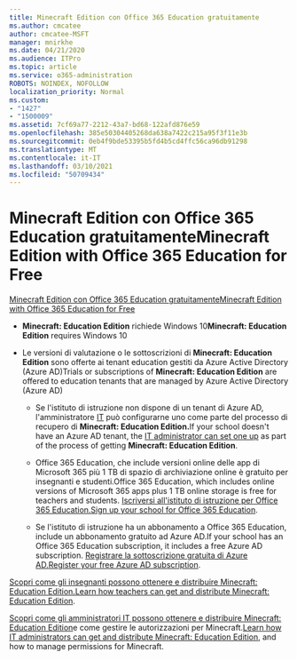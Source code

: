 ```yaml
---
title: Minecraft Edition con Office 365 Education gratuitamente
ms.author: cmcatee
author: cmcatee-MSFT
manager: mnirkhe
ms.date: 04/21/2020
ms.audience: ITPro
ms.topic: article
ms.service: o365-administration
ROBOTS: NOINDEX, NOFOLLOW
localization_priority: Normal
ms.custom:
- "1427"
- "1500009"
ms.assetid: 7cf69a77-2212-43a7-bd68-122afd876e59
ms.openlocfilehash: 385e50304405268da638a7422c215a95f3f11e3b
ms.sourcegitcommit: 0eb4f9bde53395b5fd4b5cd4ffc56ca96db91298
ms.translationtype: MT
ms.contentlocale: it-IT
ms.lasthandoff: 03/10/2021
ms.locfileid: "50709434"
---
```

# <a name="minecraft-edition-with-office-365-education-for-free"></a><span data-ttu-id="98d25-102">Minecraft Edition con Office 365 Education gratuitamente</span><span class="sxs-lookup"><span data-stu-id="98d25-102">Minecraft Edition with Office 365 Education for Free</span></span>

[<span data-ttu-id="98d25-103">Minecraft Edition con Office 365 Education gratuitamente</span><span class="sxs-lookup"><span data-stu-id="98d25-103">Minecraft Edition with Office 365 Education for Free</span></span>](https://docs.microsoft.com/education/windows/get-minecraft-for-education)
  
- <span data-ttu-id="98d25-104">**Minecraft: Education Edition** richiede Windows 10</span><span class="sxs-lookup"><span data-stu-id="98d25-104">**Minecraft: Education Edition** requires Windows 10</span></span>

- <span data-ttu-id="98d25-105">Le versioni di valutazione o le sottoscrizioni di **Minecraft: Education Edition** sono offerte ai tenant education gestiti da Azure Active Directory (Azure AD)</span><span class="sxs-lookup"><span data-stu-id="98d25-105">Trials or subscriptions of **Minecraft: Education Edition** are offered to education tenants that are managed by Azure Active Directory (Azure AD)</span></span>

  - <span data-ttu-id="98d25-106">Se l'istituto di istruzione non dispone di un tenant di Azure AD, l'amministratore [IT](https://docs.microsoft.com/education/windows/school-get-minecraft) può configurarne uno come parte del processo di recupero di **Minecraft: Education Edition.**</span><span class="sxs-lookup"><span data-stu-id="98d25-106">If your school doesn't have an Azure AD tenant, the [IT administrator can set one up](https://docs.microsoft.com/education/windows/school-get-minecraft) as part of the process of getting **Minecraft: Education Edition**.</span></span>

  - <span data-ttu-id="98d25-107">Office 365 Education, che include versioni online delle app di Microsoft 365 più 1 TB di spazio di archiviazione online è gratuito per insegnanti e studenti.</span><span class="sxs-lookup"><span data-stu-id="98d25-107">Office 365 Education, which includes online versions of Microsoft 365 apps plus 1 TB online storage is free for teachers and students.</span></span> <span data-ttu-id="98d25-108">[Iscriversi all'istituto di istruzione per Office 365 Education.](https://www.microsoft.com/education/products/office)</span><span class="sxs-lookup"><span data-stu-id="98d25-108">[Sign up your school for Office 365 Education](https://www.microsoft.com/education/products/office).</span></span>

  - <span data-ttu-id="98d25-109">Se l'istituto di istruzione ha un abbonamento a Office 365 Education, include un abbonamento gratuito ad Azure AD.</span><span class="sxs-lookup"><span data-stu-id="98d25-109">If your school has an Office 365 Education subscription, it includes a free Azure AD subscription.</span></span> <span data-ttu-id="98d25-110">[Registrare la sottoscrizione gratuita di Azure AD.](https://msdn.microsoft.com/library/windows/hardware/mt703369%28v=vs.85%29.aspx)</span><span class="sxs-lookup"><span data-stu-id="98d25-110">[Register your free Azure AD subscription](https://msdn.microsoft.com/library/windows/hardware/mt703369%28v=vs.85%29.aspx).</span></span>

<span data-ttu-id="98d25-111">[Scopri come gli insegnanti possono ottenere e distribuire Minecraft: Education Edition.](https://docs.microsoft.com/education/windows/teacher-get-minecraft)</span><span class="sxs-lookup"><span data-stu-id="98d25-111">[Learn how teachers can get and distribute Minecraft: Education Edition](https://docs.microsoft.com/education/windows/teacher-get-minecraft).</span></span>
  
<span data-ttu-id="98d25-112">[Scopri come gli amministratori IT possono ottenere e distribuire Minecraft: Education Edition](https://docs.microsoft.com/education/windows/school-get-minecraft)e come gestire le autorizzazioni per Minecraft.</span><span class="sxs-lookup"><span data-stu-id="98d25-112">[Learn how IT administrators can get and distribute Minecraft: Education Edition](https://docs.microsoft.com/education/windows/school-get-minecraft), and how to manage permissions for Minecraft.</span></span>